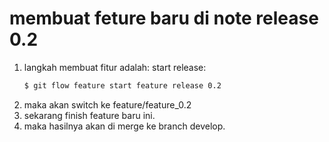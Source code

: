 # membuat feture baru di note release 0.2

1. langkah membuat fitur adalah:
    start release:
    ```sh
    $ git flow feature start feature release 0.2
    ```
2. maka akan switch ke feature/feature_0.2
3. sekarang finish feature baru ini.
4. maka hasilnya akan di merge ke branch develop.
